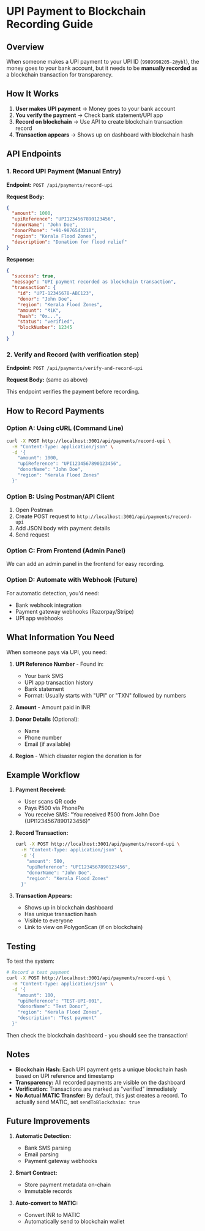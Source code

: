 # UPI Payment to Blockchain Recording Guide

## Overview

When someone makes a UPI payment to your UPI ID (`9989998205-2@ybl`), the money goes to your bank account, but it needs to be **manually recorded** as a blockchain transaction for transparency.

## How It Works

1. **User makes UPI payment** → Money goes to your bank account
2. **You verify the payment** → Check bank statement/UPI app
3. **Record on blockchain** → Use API to create blockchain transaction record
4. **Transaction appears** → Shows up on dashboard with blockchain hash

## API Endpoints

### 1. Record UPI Payment (Manual Entry)

**Endpoint:** `POST /api/payments/record-upi`

**Request Body:**
```json
{
  "amount": 1000,
  "upiReference": "UPI1234567890123456",
  "donorName": "John Doe",
  "donorPhone": "+91-9876543210",
  "region": "Kerala Flood Zones",
  "description": "Donation for flood relief"
}
```

**Response:**
```json
{
  "success": true,
  "message": "UPI payment recorded as blockchain transaction",
  "transaction": {
    "id": "UPI-12345678-ABC123",
    "donor": "John Doe",
    "region": "Kerala Flood Zones",
    "amount": "₹1K",
    "hash": "0x...",
    "status": "verified",
    "blockNumber": 12345
  }
}
```

### 2. Verify and Record (with verification step)

**Endpoint:** `POST /api/payments/verify-and-record-upi`

**Request Body:** (same as above)

This endpoint verifies the payment before recording.

## How to Record Payments

### Option A: Using cURL (Command Line)

```bash
curl -X POST http://localhost:3001/api/payments/record-upi \
  -H "Content-Type: application/json" \
  -d '{
    "amount": 1000,
    "upiReference": "UPI1234567890123456",
    "donorName": "John Doe",
    "region": "Kerala Flood Zones"
  }'
```

### Option B: Using Postman/API Client

1. Open Postman
2. Create POST request to `http://localhost:3001/api/payments/record-upi`
3. Add JSON body with payment details
4. Send request

### Option C: From Frontend (Admin Panel)

We can add an admin panel in the frontend for easy recording.

### Option D: Automate with Webhook (Future)

For automatic detection, you'd need:
- Bank webhook integration
- Payment gateway webhooks (Razorpay/Stripe)
- UPI app webhooks

## What Information You Need

When someone pays via UPI, you need:

1. **UPI Reference Number** - Found in:
   - Your bank SMS
   - UPI app transaction history
   - Bank statement
   - Format: Usually starts with "UPI" or "TXN" followed by numbers

2. **Amount** - Amount paid in INR

3. **Donor Details** (Optional):
   - Name
   - Phone number
   - Email (if available)

4. **Region** - Which disaster region the donation is for

## Example Workflow

1. **Payment Received:**
   - User scans QR code
   - Pays ₹500 via PhonePe
   - You receive SMS: "You received ₹500 from John Doe (UPI1234567890123456)"

2. **Record Transaction:**
   ```bash
   curl -X POST http://localhost:3001/api/payments/record-upi \
     -H "Content-Type: application/json" \
     -d '{
       "amount": 500,
       "upiReference": "UPI1234567890123456",
       "donorName": "John Doe",
       "region": "Kerala Flood Zones"
     }'
   ```

3. **Transaction Appears:**
   - Shows up in blockchain dashboard
   - Has unique transaction hash
   - Visible to everyone
   - Link to view on PolygonScan (if on blockchain)

## Testing

To test the system:

```bash
# Record a test payment
curl -X POST http://localhost:3001/api/payments/record-upi \
  -H "Content-Type: application/json" \
  -d '{
    "amount": 100,
    "upiReference": "TEST-UPI-001",
    "donorName": "Test Donor",
    "region": "Kerala Flood Zones",
    "description": "Test payment"
  }'
```

Then check the blockchain dashboard - you should see the transaction!

## Notes

- **Blockchain Hash:** Each UPI payment gets a unique blockchain hash based on UPI reference and timestamp
- **Transparency:** All recorded payments are visible on the dashboard
- **Verification:** Transactions are marked as "verified" immediately
- **No Actual MATIC Transfer:** By default, this just creates a record. To actually send MATIC, set `sendToBlockchain: true`

## Future Improvements

1. **Automatic Detection:**
   - Bank SMS parsing
   - Email parsing
   - Payment gateway webhooks

2. **Smart Contract:**
   - Store payment metadata on-chain
   - Immutable records

3. **Auto-convert to MATIC:**
   - Convert INR to MATIC
   - Automatically send to blockchain wallet

